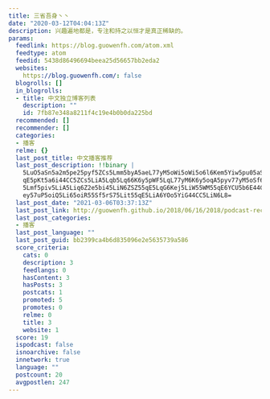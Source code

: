 ```yaml
---
title: 三省吾身丶丶
date: "2020-03-12T04:04:13Z"
description: 兴趣遍地都是，专注和持之以恒才是真正稀缺的。
params:
  feedlink: https://blog.guowenfh.com/atom.xml
  feedtype: atom
  feedid: 5438d86496694beea25d56657bb2eda2
  websites:
    https://blog.guowenfh.com/: false
  blogrolls: []
  in_blogrolls:
  - title: 中文独立博客列表
    description: ""
    id: 7fb87e348a8211f4c19e4b0b0da225bd
  recommended: []
  recommender: []
  categories:
  - 播客
  relme: {}
  last_post_title: 中文播客推荐
  last_post_description: !!binary |
    5LuO5aSn5a2m5pe25pyf5ZCs5Lmm5byA5aeL77yM5oWi5oWi5o6l6Kem5Yiw5pu05aSa55
    qE5pKt5a6i44CC5ZCs5LiA5Lqb5Lq66K6y5pWF5LqL77yM6K6y5oqA5pyv77yM5oSf6KeJ
    5Lmf5piv5LiA5Liq6Z2e5bi45LiN6ZSZ55qE5LqG6Kej5LiW55WM55qE6YCU5b6E44CC5b
    ey57uP5oiQ5Li65oiR55Sf5rS75Lit55qE5LiA6YOo5YiG44CC5LiN6L8=
  last_post_date: "2021-03-06T03:37:13Z"
  last_post_link: http://guowenfh.github.io/2018/06/16/2018/podcast-recommend/
  last_post_categories:
  - 播客
  last_post_language: ""
  last_post_guid: bb2399ca4b6d835096e2e5635739a586
  score_criteria:
    cats: 0
    description: 3
    feedlangs: 0
    hasContent: 3
    hasPosts: 3
    postcats: 1
    promoted: 5
    promotes: 0
    relme: 0
    title: 3
    website: 1
  score: 19
  ispodcast: false
  isnoarchive: false
  innetwork: true
  language: ""
  postcount: 20
  avgpostlen: 247
---
```

